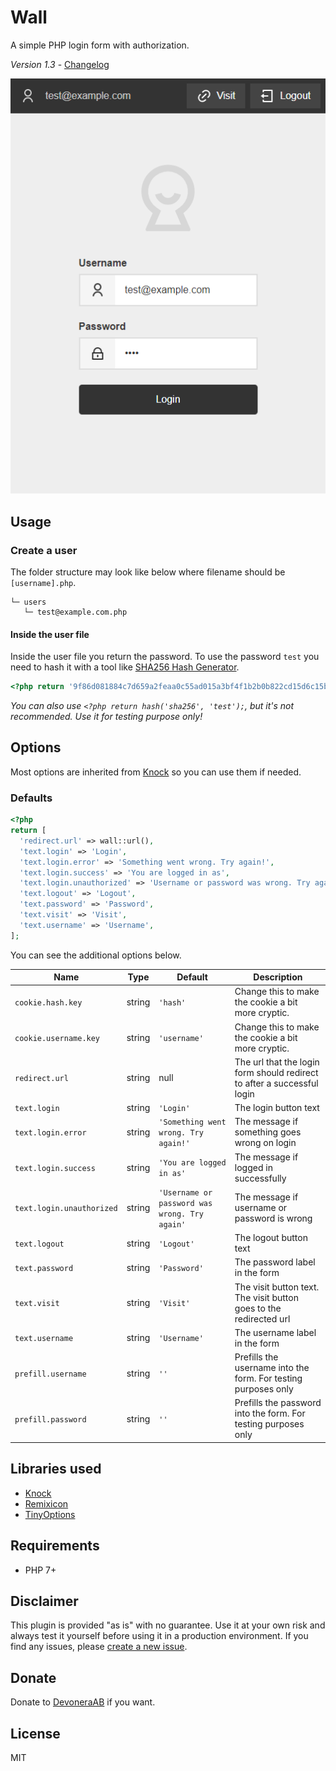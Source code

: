 # Wall

A simple PHP login form with authorization.

*Version 1.3* - [Changelog](changelog.md)

![Screenshot](screenshot.png)

## Usage

### Create a user

The folder structure may look like below where filename should be `[username].php`.

```text
└─ users
   └─ test@example.com.php
```

#### Inside the user file

Inside the user file you return the password. To use the password `test` you need to hash it with a tool like [SHA256 Hash Generator](https://passwordsgenerator.net/sha256-hash-generator/).

```php
<?php return '9f86d081884c7d659a2feaa0c55ad015a3bf4f1b2b0b822cd15d6c15b0f00a08';
```

*You can also use `<?php return hash('sha256', 'test');`, but it's not recommended. Use it for testing purpose only!*

## Options

Most options are inherited from [Knock](https://github.com/jenstornell/knock#user-content-options-optional) so you can use them if needed.

### Defaults

```php
<?php
return [
  'redirect.url' => wall::url(),
  'text.login' => 'Login',
  'text.login.error' => 'Something went wrong. Try again!',
  'text.login.success' => 'You are logged in as',
  'text.login.unauthorized' => 'Username or password was wrong. Try again!',
  'text.logout' => 'Logout',
  'text.password' => 'Password',
  'text.visit' => 'Visit',
  'text.username' => 'Username',
];
```

You can see the additional options below.

| Name                      | Type   | Default                                       | Description                                                             |
| ------------------------- | ------ | --------------------------------------------- | ----------------------------------------------------------------------- |
| `cookie.hash.key`         | string | `'hash'`                                      | Change this to make the cookie a bit more cryptic.                      |
| `cookie.username.key`     | string | `'username'`                                  | Change this to make the cookie a bit more cryptic.                      |
| `redirect.url`            | string | null                                          | The url that the login form should redirect to after a successful login |
| `text.login`              | string | `'Login'`                                     | The login button text                                                   |
| `text.login.error`        | string | `'Something went wrong. Try again!'`          | The message if something goes wrong on login                            |
| `text.login.success`      | string | `'You are logged in as'`                      | The message if logged in successfully                                   |
| `text.login.unauthorized` | string | `'Username or password was wrong. Try again'` | The message if username or password is wrong                            |
| `text.logout`             | string | `'Logout'`                                    | The logout button text                                                  |
| `text.password`           | string | `'Password'`                                  | The password label in the form                                          |
| `text.visit`              | string | `'Visit'`                                     | The visit button text. The visit button goes to the redirected url      |
| `text.username`           | string | `'Username'`                                  | The username label in the form                                          |
| `prefill.username`        | string | `''`                                          | Prefills the username into the form. For testing purposes only          |
| `prefill.password`        | string | `''`                                          | Prefills the password into the form. For testing purposes only          |

## Libraries used

- [Knock](https://github.com/jenstornell/knock)
- [Remixicon](https://remixicon.com/)
- [TinyOptions](https://github.com/jenstornell/TinyOptions)

## Requirements

- PHP 7+

## Disclaimer

This plugin is provided "as is" with no guarantee. Use it at your own risk and always test it yourself before using it in a production environment. If you find any issues, please [create a new issue](issues/new).

## Donate

Donate to [DevoneraAB](https://www.paypal.me/DevoneraAB) if you want.

## License

MIT